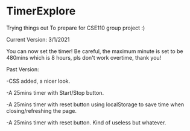 # TimerExplore
Trying things out
To prepare for CSE110 group project :)



Current Version: 3/1/2021

  You can now set the timer! Be careful, the maximum minute is set to be 480mins which is 8 hours, pls don't work overtime, thank you!








Past Version:

-CSS added, a nicer look.

-A 25mins timer with Start/Stop button.

-A 25mins timer with reset button using localStorage to save time when closing/refreshing the page.

-A 25mins timer with reset button. Kind of useless but whatever.
